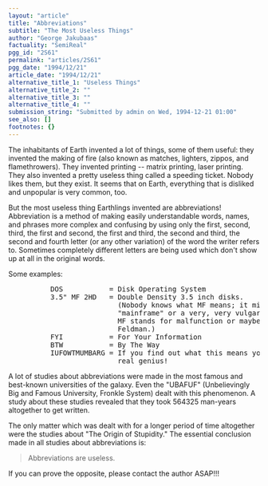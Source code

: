 ```yaml
---
layout: "article"
title: "Abbreviations"
subtitle: "The Most Useless Things"
author: "George Jakubaas"
factuality: "SemiReal"
pgg_id: "2S61"
permalink: "articles/2S61"
pgg_date: "1994/12/21"
article_date: "1994/12/21"
alternative_title_1: "Useless Things"
alternative_title_2: ""
alternative_title_3: ""
alternative_title_4: ""
submission_string: "Submitted by admin on Wed, 1994-12-21 01:00"
see_also: []
footnotes: {}
---
```

<div>
<p>The inhabitants of Earth invented a lot of things, some of them useful: they invented the making of fire (also known as matches, lighters, zippos, and flamethrowers). They invented printing -- matrix printing, laser printing. They also invented a pretty useless thing called a speeding ticket. Nobody likes them, but they exist. It seems that on Earth, everything that is disliked and unpopular is very common, too.</p>
<p>But the most useless thing Earthlings invented are abbreviations! Abbreviation is a method of making easily understandable words, names, and phrases more complex and confusing by using only the first, second, third, the first and second, the first and third, the second and third, the second and fourth letter (or any other variation) of the word the writer refers to. Sometimes completely different letters are being used which don't show up at all in the original words.</p>
<p>Some examples:</p>
<pre>
          DOS           = Disk Operating System
          3.5" MF 2HD   = Double Density 3.5 inch disks.
                          (Nobody knows what MF means; it might mean
                          "mainframe" or a very, very vulgar curse; maybe
                          MF stands for malfunction or maybe even for Marty
                          Feldman.)
          FYI           = For Your Information
          BTW           = By The Way
          IUFOWTMUMBARG = If you find out what this means you must be a
                          real genius!
</pre>
<p>A lot of studies about abbreviations were made in the most famous and best-known universities of the galaxy. Even the "UBAFUF" (Unbelievingly Big and Famous University, Fronkle System) dealt with this phenomenon. A study about these studies revealed that they took 564325 man-years altogether to get written.</p>
<p>The only matter which was dealt with for a longer period of time altogether were the studies about "The Origin of Stupidity." The essential conclusion made in all studies about abbreviations is:</p>
<blockquote>Abbreviations are useless.</blockquote>
<p>If you can prove the opposite, please contact the author ASAP!!! <!--Amazon_CLS_IM_END--></p>
</div>

